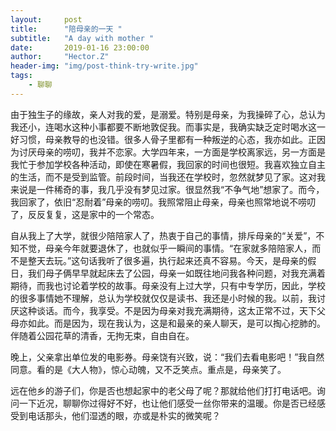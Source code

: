 ```yaml
---
layout:     post
title:      "陪母亲的一天 "
subtitle:   "A day with mother "
date:       2019-01-16 23:00:00
author:     "Hector.Z"
header-img: "img/post-think-try-write.jpg"
tags:
    - 聊聊
---
```


由于独生子的缘故，亲人对我的爱，是溺爱。特别是母亲，为我操碎了心，总认为我还小，连喝水这种小事都要不断地敦促我。而事实是，我确实缺乏定时喝水这一好习惯，母亲教导的也没错。很多人骨子里都有一种叛逆的心态，我亦如此。正因为讨厌母亲的唠叨，我并不恋家。大学四年来，一方面是学校离家远，另一方面是我忙于参加学校各种活动，即使在寒暑假，我回家的时间也很短。我喜欢独立自主的生活，而不是受到监管。前段时间，当我还在学校时，忽然就梦见了家。这对我来说是一件稀奇的事，我几乎没有梦见过家。很显然我“不争气地”想家了。而今，我回家了，依旧“忍耐着”母亲的唠叨。我照常阻止母亲，母亲也照常地说不唠叨了，反反复复，这是家中的一个常态。


自从我上了大学，就很少陪陪家人了，热衷于自己的事情，排斥母亲的“关爱”，不知不觉，母亲今年就要退休了，也就似乎一瞬间的事情。“在家就多陪陪家人，而不是整天去玩。”这句话我听了很多遍，执行起来还真不容易。今天，是母亲的假日，我们母子俩早早就起床去了公园，母亲一如既往地问我各种问题，对我充满着期待，而我也讨论着学校的故事。母亲没有上过大学，只有中专学历，因此，学校的很多事情她不理解，总认为学校就仅仅是读书、我还是小时候的我。以前，我讨厌这种谈话。而今，我享受。不是因为母亲对我充满期待，这太正常不过，天下父母亦如此。而是因为，现在我认为，这是和最亲的亲人聊天，是可以掏心挖肺的。伴随着公园花草的清香，无拘无束，自由自在。


晚上，父亲拿出单位发的电影券。母亲饶有兴致，说：“我们去看电影吧！”我自然同意。看的是《大人物》，惊心动魄，又不乏笑点。重点是，母亲笑了。


远在他乡的游子们，你是否也想起家中的老父母了呢？那就给他们打打电话吧。询问一下近况，聊聊你过得好不好，也让他们感受一丝你带来的温暖。你是否已经感受到电话那头，他们湿透的眼，亦或是朴实的微笑呢？
